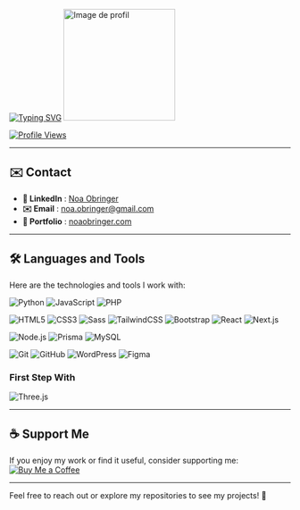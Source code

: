 [![Typing SVG](https://readme-typing-svg.herokuapp.com?font=Fira+Code&weight=1000&size=30&duration=3500&pause=500&vCenter=true&random=false&width=750&color=black&lines=Welcome+to+Noa+Obringer+Github+!+👋)](https://git.io/typing-svg) <img src="https://i.redd.it/y4qvpy9d4x481.gif" width="200" height="200" alt="Image de profil">


[![Profile Views](https://komarev.com/ghpvc/?username=17Sx&style=for-the-badge)](https://github.com/17Sx)

---

## ✉️ Contact

- **🔗 LinkedIn** : [Noa Obringer](https://www.linkedin.com/in/noa-obringer-3a2793291/)
- **✉️ Email** : [noa.obringer@gmail.com](mailto:noa.obringer@gmail.com)
- **📄 Portfolio** : [noaobringer.com](https://noaobringer.com)

---

## 🛠️ Languages and Tools  

Here are the technologies and tools I work with:  

![Python](https://img.shields.io/badge/Python-3776AB?style=for-the-badge&logo=python&logoColor=white)  ![JavaScript](https://img.shields.io/badge/JavaScript-F7DF1E?style=for-the-badge&logo=javascript&logoColor=black)  ![PHP](https://img.shields.io/badge/PHP-777BB4?style=for-the-badge&logo=php&logoColor=white)  

![HTML5](https://img.shields.io/badge/HTML5-E34F26?style=for-the-badge&logo=html5&logoColor=white)  ![CSS3](https://img.shields.io/badge/CSS3-1572B6?style=for-the-badge&logo=css3&logoColor=white)  ![Sass](https://img.shields.io/badge/Sass-CC6699?style=for-the-badge&logo=sass&logoColor=white)  ![TailwindCSS](https://img.shields.io/badge/TailwindCSS-06B6D4?style=for-the-badge&logo=tailwindcss&logoColor=white)  ![Bootstrap](https://img.shields.io/badge/Bootstrap-7952B3?style=for-the-badge&logo=bootstrap&logoColor=white)  ![React](https://img.shields.io/badge/React-61DAFB?style=for-the-badge&logo=react&logoColor=black)  ![Next.js](https://img.shields.io/badge/Next.js-000000?style=for-the-badge&logo=nextdotjs&logoColor=white)

![Node.js](https://img.shields.io/badge/Node.js-339933?style=for-the-badge&logo=nodedotjs&logoColor=white)  ![Prisma](https://img.shields.io/badge/Prisma-2D3748?style=for-the-badge&logo=prisma&logoColor=white)  ![MySQL](https://img.shields.io/badge/MySQL-4479A1?style=for-the-badge&logo=mysql&logoColor=white)  

![Git](https://img.shields.io/badge/Git-F05032?style=for-the-badge&logo=git&logoColor=white)  ![GitHub](https://img.shields.io/badge/GitHub-181717?style=for-the-badge&logo=github&logoColor=white)  ![WordPress](https://img.shields.io/badge/WordPress-21759B?style=for-the-badge&logo=wordpress&logoColor=white)  ![Figma](https://img.shields.io/badge/Figma-F24E1E?style=for-the-badge&logo=figma&logoColor=white)  

### **First Step With**
![Three.js](https://img.shields.io/badge/Three.js-000000?style=for-the-badge&logo=threedotjs&logoColor=white)

---

## ☕ Support Me  

If you enjoy my work or find it useful, consider supporting me:  [![Buy Me a Coffee](https://img.shields.io/badge/Buy%20Me%20a%20Coffee-FDD835?style=for-the-badge&logo=buymeacoffee&logoColor=black)](https://buymeacoffee.com/noaobringer)  

---

Feel free to reach out or explore my repositories to see my projects! 🚀  

